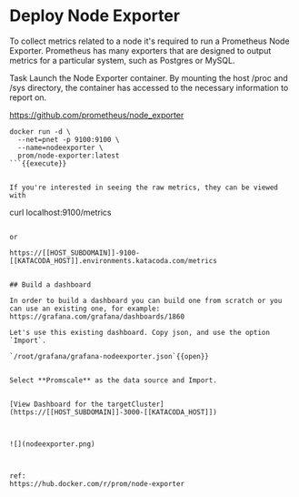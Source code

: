 # Deploy Node Exporter

To collect metrics related to a node it's required to run a Prometheus Node Exporter. Prometheus has many exporters that are designed to output metrics for a particular system, such as Postgres or MySQL.

Task
Launch the Node Exporter container. By mounting the host /proc and /sys directory, the container has accessed to the necessary information to report on.

https://github.com/prometheus/node_exporter 

```
docker run -d \
  --net=pnet -p 9100:9100 \
  --name=nodeexporter \
  prom/node-exporter:latest
```{{execute}}


If you're interested in seeing the raw metrics, they can be viewed with 

```
curl localhost:9100/metrics
```{{execute}}

or

https://[[HOST_SUBDOMAIN]]-9100-[[KATACODA_HOST]].environments.katacoda.com/metrics


## Build a dashboard

In order to build a dashboard you can build one from scratch or you can use an existing one, for example:
https://grafana.com/grafana/dashboards/1860

Let's use this existing dashboard. Copy json, and use the option `Import`.

`/root/grafana/grafana-nodeexporter.json`{{open}}


Select **Promscale** as the data source and Import.


[View Dashboard for the targetCluster](https://[[HOST_SUBDOMAIN]]-3000-[[KATACODA_HOST]])



![](nodeexporter.png)



ref:
https://hub.docker.com/r/prom/node-exporter
